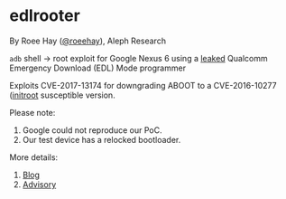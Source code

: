 # edlrooter

By Roee Hay ([@roeehay](https://twitter.com/roeehay)), Aleph Research

`adb` shell -> root exploit for Google Nexus 6 using a [leaked](https://forum.xda-developers.com/nexus-6/general/fix-fix-qhusbbulk-cm12-t3059518) Qualcomm Emergency Download (EDL) Mode programmer

Exploits CVE-2017-13174 for downgrading ABOOT to a CVE-2016-10277 ([initroot](https://github.com/alephsecurity/initroot) susceptible version.

Please note:
1. Google could not reproduce our PoC.
2. Our test device has a relocked bootloader.

More details:
1. [Blog](https://alephsecurity.com/2018/01/22/qualcomm-edl-1/)
2. [Advisory](https://alephsecurity.com/vulns/aleph-2017025)

